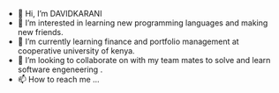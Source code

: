 - 👋 Hi, I’m DAVIDKARANI
- 👀 I’m interested in learning new programming languages and making new friends.
- 🌱 I’m currently learning finance and portfolio management at cooperative university of kenya.
- 💞️ I’m looking to collaborate on with my team mates to solve and learn software engeneering .
- 📫 How to reach me ...

<!---
DAVIDKARANI/DAVIDKARANI is a ✨ special ✨ repository because its `README.md` (this file) appears on your GitHub profile.
You can click the Preview link to take a look at your changes.
--->
